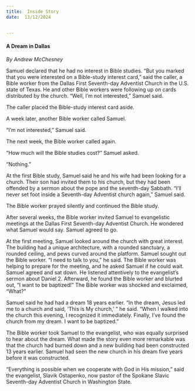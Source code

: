 ```yaml
---
title:  Inside Story
date:  13/12/2024


---
```


#### A Dream in Dallas

_By Andrew McChesney_

Samuel declared that he had no interest in Bible studies. “But you marked that you were interested on a Bible-study interest card,” said the caller, a Bible worker from the Dallas First Seventh-day Adventist Church in the U.S. state of Texas. He and other Bible workers were following up on cards distributed by the church. “Well, I’m not interested,” Samuel said.

The caller placed the Bible-study interest card aside.

A week later, another Bible worker called Samuel.

“I’m not interested,” Samuel said.

The next week, the Bible worker called again.

“How much will the Bible studies cost?” Samuel asked.

“Nothing.”

At the first Bible study, Samuel said he and his wife had been looking for a church. Their son had invited them to his church, but they had been offended by a sermon about the pope and the seventh-day Sabbath. “I’ll never set foot inside a Seventh-day Adventist church again,” Samuel said.

The Bible worker prayed silently and continued the Bible study.

After several weeks, the Bible worker invited Samuel to evangelistic meetings at the Dallas First Seventh-day Adventist Church. He wondered what Samuel would say. Samuel agreed to go.

At the first meeting, Samuel looked around the church with great interest. The building had a unique architecture, with a rounded sanctuary, a rounded ceiling, and pews curved around the platform. Samuel sought out the Bible worker. “I need to talk to you,” he said. The Bible worker was helping to prepare for the meeting, and he asked Samuel if he could wait. Samuel agreed and sat down. He listened attentively to the evangelist’s sermon about Daniel 2. Afterward, he found the Bible worker and blurted out, “I want to be baptized!” The Bible worker was shocked and exclaimed, “What?”

Samuel said he had had a dream 18 years earlier. “In the dream, Jesus led me to a church and said, ‘This is My church,’ ” he said. “When I walked into the church this evening, I recognized it immediately. Finally, I’ve found the church from my dream. I want to be baptized.”

The Bible worker took Samuel to the evangelist, who was equally surprised to hear about the dream. What made the story even more remarkable was that the church had burned down and a new building had been constructed 13 years earlier. Samuel had seen the new church in his dream five years before it was constructed.

“Everything is possible when we cooperate with God in His mission,” said the evangelist, Slavik Ostapenko, now pastor of the Spokane Slavic Seventh-day Adventist Church in Washington State.